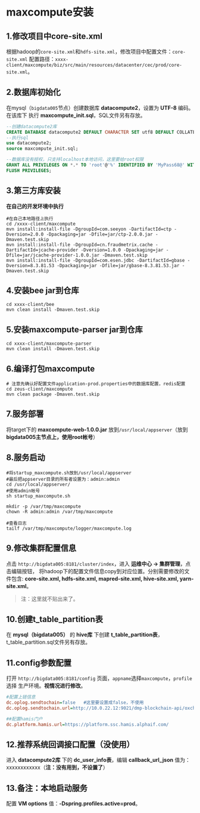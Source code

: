 maxcompute安装
================================================================================
## 1.修改项目中core-site.xml
根据hadoop的`core-site.xml`和`hdfs-site.xml`，修改项目中配置文件：`core-site.xml`
配置路径：`xxxx-client/maxcompute/biz/src/main/resources/datacenter/cec/prod/core-site.xml`。

## 2.数据库初始化
在mysql（`bigdata005`节点）创建数据库 **datacompute2**，设置为 **UTF-8** 编码。在该库下
执行 **maxcompute_init.sql**，SQL文件另有存放。
```sql
--创建datacompute2库
CREATE DATABASE datacompute2 DEFAULT CHARACTER SET utf8 DEFAULT COLLATE utf8_general_ci;
--执行sql
use datacompute2;
source maxcompute_init.sql;

--数据库没有授权，只支持localhost本地访问，这里要给root权限
GRANT ALL PRIVILEGES ON *.* TO 'root'@'%' IDENTIFIED BY 'MyPass68@' WITH GRANT OPTION;
FLUSH PRIVILEGES;
```

## 3.第三方库安装
**在自己的开发环境中执行**
```shell
#在自己本地路径上执行
cd /xxxx-client/maxcompute  
mvn install:install-file -DgroupId=com.seeyon -DartifactId=ctp -Dversion=2.0.0 -Dpackaging=jar -Dfile=jar/ctp-2.0.0.jar -Dmaven.test.skip
mvn install:install-file -DgroupId=cn.fraudmetrix.cache -DartifactId=jcache-provider -Dversion=1.0.0 -Dpackaging=jar -Dfile=jar/jcache-provider-1.0.0.jar -Dmaven.test.skip
mvn install:install-file -DgroupId=com.esen.jdbc -DartifactId=gbase -Dversion=8.3.81.53 -Dpackaging=jar -Dfile=jar/gbase-8.3.81.53.jar -Dmaven.test.skip
```

## 4.安装bee jar到仓库
```shell
cd xxxx-client/bee
mvn clean install -Dmaven.test.skip
```

## 5.安装maxcompute-parser jar到仓库
```shell
cd xxxx-client/maxcompute-parser
mvn clean install -Dmaven.test.skip
```

## 6.编译打包maxcompute
```shell
# 注意先确认好配置文件application-prod.properties中的数据库配置，redis配置
cd zeus-client/maxcompute
mvn clean package -Dmaven.test.skip
```

## 7.服务部署
将target下的 **maxcompute-web-1.0.0.jar** 放到`/usr/local/appserver`（放到 
**bigdata005主节点上，使用root帐号**）

## 8.服务启动
```shell
#将startup_maxcompute.sh放到/usr/local/appserver
#最后把appserver目录的所有者设置为：admin:admin
cd /usr/local/appserver/
#使用admin帐号
sh startup_maxcompute.sh

mkdir -p /var/tmp/maxcompute
chown -R admin:admin /var/tmp/maxcompute

#查看日志
tailf /var/tmp/maxcompute/logger/maxcompute.log
```

## 9.修改集群配置信息
点击 `http://bigdata005:8181/cluster/index`，进入 **运维中心 -> 集群管理**，点击编辑按钮，
将hadoop下的配置文件信息copy到对应位置。分别需要修改的文件包含:
**core-site.xml, hdfs-site.xml, mapred-site.xml, hive-site.xml, yarn-site.xml**。
> 注：这里就不贴出来了。

## 10.创建t_table_partition表
在 **mysql（bigdata005）** 的 **hive库** 下创建 **t_table_partition表**，
t_table_partition.sql文件另有存放。

## 11.config参数配置
打开 `http://bigdata005:8181/config` 页面，`appname`选择`maxcompute`，`profile`选择
生产环境。**视情况进行修改**。
```ini
#配置上链信息
dc.oplog.sendtochain=false   #这里要设置成false，不使用
dc.oplog.sendtochain.url=http://10.0.22.12:9021/dmp-blockchain-api/oxchain/save

##配置hamis门户
dc.platform.hamis.url=https://platform.ssc.hamis.alphaif.com/
```


## 12.推荐系统回调接口配置（没使用）
进入 **datacompute2库** 下的 **dc_user_info表**，编辑 **callback_url_json** 值为：
xxxxxxxxxxxx（**注：没有用到，不设置了**）


## 13.备注：本地启动服务
配置 **VM options** 值：**-Dspring.profiles.active=prod**。